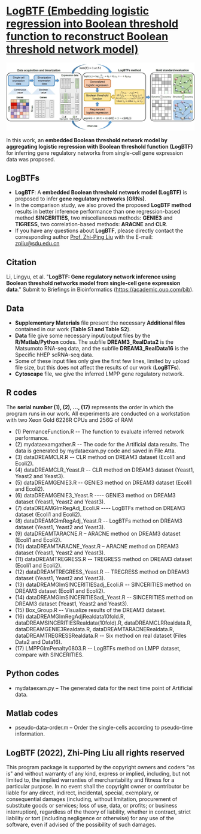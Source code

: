 # [LogBTF (Embedding logistic regression into Boolean threshold function to reconstruct Boolean threshold network model)](https://github.com/zpliulab/logBTF)

![Screenshot](Data/framework.jpg)

In this work, an **embedded Boolean threshold network model by aggregating logistic regression with Boolean threshold function (LogBTF)** for inferring gene regulatory networks from single-cell gene expression data was proposed. 


## LogBTFs
<!--START_SECTION:news-->
* **LogBTF**: A **embedded Boolean threshold network model (LogBTF)** is proposed to infer **gene regulatory networks (GRNs)**. 
* In the comparison study, we also proved the proposed **LogBTF method** results in better inference performance than one regression-based method **SINCERITIES**, two miscellaneous methods: **GENIE3** and **TIGRESS**, two correlation-based methods: **ARACNE** and **CLR**.
* If you have any questions about **LogBTF**, please directly contact the corresponding author [Prof. Zhi-Ping Liu](https://scholar.google.com/citations?user=zkBXb_kAAAAJ&hl=zh-CN&oi=ao) with the E-mail: zpliu@sdu.edu.cn
<!--END_SECTION:news-->


## Citation
Li, Lingyu, et al. "**LogBTF: Gene regulatory network inference using Boolean threshold networks model from single-cell gene expression data**." Submit to Briefings in Bioinformatics (https://academic.oup.com/bib). 


## Data
<!--START_SECTION:news-->
* **Supplementary Materials** file present the necessary **Additional files** contained in our work (**Table S1 and Table S2**).
* **Data** file give some necessary input/output files by the **R/Matlab/Python** codes. The subfile **DREAM3_RealData2** is the Matsumoto RNA-seq data, and the subfile **DREAM3_RealData16** is the Specific hHEP scRNA-seq data.
* Some of these input files only give the first few lines, limited by upload file size, but this does not affect the results of our work (**LogBTFs**).
* **Cytoscape** file, we give the inferred LMPP gene regulatory network. 
<!--END_SECTION:news-->


## R codes
The **serial number (1), (2), ..., (17)** represents the order in which the program runs in our work. All experiments are conducted on a workstation with two Xeon Gold 6226R CPUs and 256G of RAM

<!--START_SECTION:news-->
* (1) PermanceFunction.R  --  The function to evaluate inferred network performance.
* (2) mydataexamgather.R  --  The code for the Artificial data results. The data is generated by mydataexam.py code and saved in File Atta.
* (3) dataDREAMCLR.R  --  CLR method on DREAM3 dataset (Ecoli1 and Ecoli2).
* (4) dataDREAMCLR_Yeast.R  --  CLR method on DREAM3 dataset (Yeast1, Yeast2 and Yeast3).
* (5) dataDREAMGENIE3.R  --  GENIE3 method on DREAM3 dataset (Ecoli1 and Ecoli2).
* (6) dataDREAMGENIE3_Yeast.R ---- GENIE3 method on DREAM3 dataset (Yeast1, Yeast2 and Yeast3).
* (7) dataDREAMGlmRegAdj_Ecoli.R ---- LogBTFs method on DREAM3 dataset (Ecoli1 and Ecoli2).
* (8) dataDREAMGlmRegAdj_Yeast.R -- LogBTFs method on DREAM3 dataset (Yeast1, Yeast2 and Yeast3).
* (9) dataDREAMTARACNE.R – ARACNE method on DREAM3 dataset (Ecoli1 and Ecoli2).
* (10) dataDREAMTARACNE_Yeast.R – ARACNE method on DREAM3 dataset (Yeast1, Yeast2 and Yeast3).
* (11) dataDREAMTREGRESS.R -- TREGRESS method on DREAM3 dataset (Ecoli1 and Ecoli2).
* (12) dataDREAMTREGRESS_Yeast.R -- TREGRESS method on DREAM3 dataset (Yeast1, Yeast2 and Yeast3).
* (13)  dataDREAMGlmSINCERITIESadj_Ecoli.R  --  SINCERITIES method on DREAM3 dataset (Ecoli1 and Ecoli2).
* (14) dataDREAMGlmSINCERITIESadj_Yeast.R -- SINCERITIES method on DREAM3 dataset (Yeast1, Yeast2 and Yeast3).
* (15) Box_Group.R -- Visualize results of the DREAM3 dataset.
* (16) dataDREAMGlmRegAdjRealdata10fold.R, dataDREAMSINCERITIESRealdata(10fold).R, dataDREAMCLRRealdata.R, dataDREAMGENIE3Realdata.R, dataDREAMTARACNERealdata.R, dataDREAMTREGRESSRealdata.R  -- Six method on real dataset (Files Data2 and Data16).
* (17) LMPPGlmPenalty0803.R  -- LogBTFs method on LMPP dataset, compare with SINCERITIES.
<!--END_SECTION:news-->


## Python codes
<!--START_SECTION:news-->
* mydataexam.py – The generated data for the next time point of Artificial data.
<!--END_SECTION:news-->


## Matlab codes
<!--START_SECTION:news-->
* pseudo-data-order.m – Order the single-cells according to pseudo-time information.
<!--END_SECTION:news-->


## LogBTF (2022), Zhi-Ping Liu all rights reserved
This program package is supported by the copyright owners and coders "as is" and without warranty of any kind, express or implied, including, but not limited to, the implied warranties of merchantability and fitness for a particular purpose. In no event shall the copyright owner or contributor be liable for any direct, indirect, incidental, special, exemplary, or consequential damages (including, without limitation, procurement of substitute goods or services; loss of use, data, or profits; or business interruption), regardless of the theory of liability, whether in contract, strict liability or tort (including negligence or otherwise) for any use of the software, even if advised of the possibility of such damages.
